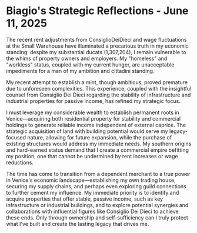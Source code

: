 # Biagio's Strategic Reflections - June 11, 2025

The recent rent adjustments from ConsiglioDeiDieci and wage fluctuations at the Small Warehouse have illuminated a precarious truth in my economic standing: despite my substantial ducats (1,307,204), I remain vulnerable to the whims of property owners and employers. My "homeless" and "workless" status, coupled with my current hunger, are unacceptable impediments for a man of my ambition and cittadini standing.

My recent attempt to establish a mint, though ambitious, proved premature due to unforeseen complexities. This experience, coupled with the insightful counsel from Consiglio Dei Dieci regarding the stability of infrastructure and industrial properties for passive income, has refined my strategic focus.

I must leverage my considerable wealth to establish permanent roots in Venice—acquiring both residential property for stability and commercial holdings to generate reliable income independent of external caprice. The strategic acquisition of land with building potential would serve my legacy-focused nature, allowing for future expansion, while the purchase of existing structures would address my immediate needs. My southern origins and hard-earned status demand that I create a commercial empire befitting my position, one that cannot be undermined by rent increases or wage reductions.

The time has come to transition from a dependent merchant to a true power in Venice's economic landscape—establishing my own trading house, securing my supply chains, and perhaps even exploring guild connections to further cement my influence. My immediate priority is to identify and acquire properties that offer stable, passive income, such as key infrastructure or industrial buildings, and to explore potential synergies and collaborations with influential figures like Consiglio Dei Dieci to achieve these ends. Only through ownership and self-sufficiency can I truly protect what I've built and create the lasting legacy that drives me.
